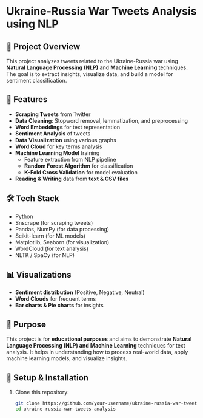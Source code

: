 # Ukraine-Russia War Tweets Analysis using NLP  

## 📌 Project Overview  
This project analyzes tweets related to the Ukraine-Russia war using **Natural Language Processing (NLP)** and **Machine Learning** techniques. The goal is to extract insights, visualize data, and build a model for sentiment classification.  

## 🚀 Features  
- **Scraping Tweets** from Twitter  
- **Data Cleaning**: Stopword removal, lemmatization, and preprocessing  
- **Word Embeddings** for text representation  
- **Sentiment Analysis** of tweets  
- **Data Visualization** using various graphs  
- **Word Cloud** for key terms analysis  
- **Machine Learning Model** training  
  - Feature extraction from NLP pipeline  
  - **Random Forest Algorithm** for classification  
  - **K-Fold Cross Validation** for model evaluation  
- **Reading & Writing** data from **text & CSV files**  

## 🛠️ Tech Stack  
- Python  
- Snscrape (for scraping tweets)  
- Pandas, NumPy (for data processing)  
- Scikit-learn (for ML models)  
- Matplotlib, Seaborn (for visualization)  
- WordCloud (for text analysis)  
- NLTK / SpaCy (for NLP)  

## 📊 Visualizations  
- **Sentiment distribution** (Positive, Negative, Neutral)  
- **Word Clouds** for frequent terms  
- **Bar charts & Pie charts** for insights

## 📌 Purpose  
This project is for **educational purposes** and aims to demonstrate **Natural Language Processing (NLP) and Machine Learning** techniques for text analysis. It helps in understanding how to process real-world data, apply machine learning models, and visualize insights.  

## 🔧 Setup & Installation  
1. Clone this repository:  
   ```bash
   git clone https://github.com/your-username/ukraine-russia-war-tweets-analysis.git
   cd ukraine-russia-war-tweets-analysis

